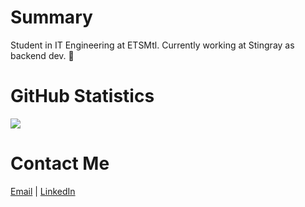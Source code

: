 # Summary
Student in IT Engineering at ETSMtl. Currently working at Stingray as backend dev. 🚀
# GitHub Statistics

<a href="https://github-readme-stats.vercel.app">
  <img align="center" src="https://github-readme-stats.vercel.app/api/top-langs/?username=charlesbourget&langs_count=10" />
</a>
<br/>

# Contact Me
[Email](mailto:charles.bourget.2@ens.etsmtl.ca) | [LinkedIn](https://linkedin.com/in/charles-bourget-7870bab1)
